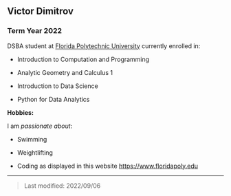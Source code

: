 ## Victor Dimitrov

### Term Year 2022

DSBA student at [Florida Polytechnic University](https://www.floridapoly.edu) currently enrolled in: 

- Introduction to Computation and Programming

- Analytic Geometry and Calculus 1

- Introduction to Data Science

- Python for Data Analytics

**Hobbies:**

I am _passionate about_: 

- Swimming

- Weightlifting

- Coding as displayed in this website <https://www.floridapoly.edu>

***

> Last modified: 2022/09/06